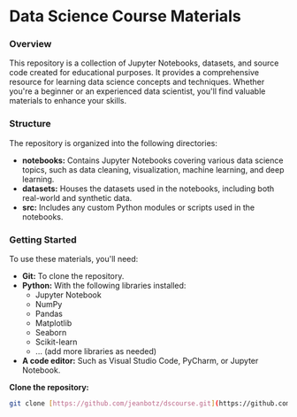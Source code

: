 # **Data Science Course Materials**

### **Overview**
This repository is a collection of Jupyter Notebooks, datasets, and source code created for educational purposes. It provides a comprehensive resource for learning data science concepts and techniques. Whether you're a beginner or an experienced data scientist, you'll find valuable materials to enhance your skills.

### **Structure**
The repository is organized into the following directories:

* **notebooks:** Contains Jupyter Notebooks covering various data science topics, such as data cleaning, visualization, machine learning, and deep learning.
* **datasets:** Houses the datasets used in the notebooks, including both real-world and synthetic data.
* **src:** Includes any custom Python modules or scripts used in the notebooks.

### **Getting Started**
To use these materials, you'll need:
* **Git:** To clone the repository.
* **Python:** With the following libraries installed:
   * Jupyter Notebook
   * NumPy
   * Pandas
   * Matplotlib
   * Seaborn
   * Scikit-learn
   * ... (add more libraries as needed)
* **A code editor:** Such as Visual Studio Code, PyCharm, or Jupyter Notebook.

**Clone the repository:**
```bash
git clone [https://github.com/jeanbotz/dscourse.git](https://github.com/jeanbotz/dscourse.git)
